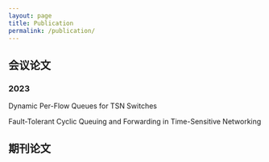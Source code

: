 ```yaml
---
layout: page
title: Publication
permalink: /publication/
---
```


## 会议论文

### 2023

 Dynamic Per-Flow Queues for TSN Switches


 Fault-Tolerant Cyclic Queuing and Forwarding in Time-Sensitive Networking

## 期刊论文


